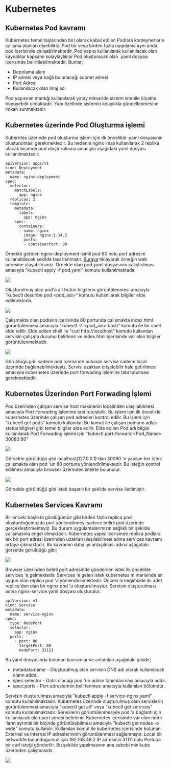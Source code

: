 # Kubernetes

## Kubernetes Pod kavramı 

Kubernetes temel taşlarından biri olarak kabul edilen Podlara konteynerların çalışma alanları diyebiliriz. Pod bir veya birden fazla uygulama aynı anda pod içerisinde çalışabilmektedir. Pod yapısı kullanılarak kullanılacak olan kaynaklar kapsamı kolaylaylıklar Pod oluşturacak olan .yaml dosyası içerisinde belirtilebilmektedir. Bunlar;
* Depolama alanı
* IP adresi veya bağlı bulunacağı subnet adresi
* Port Adresi
* Kullanılacak olan Imaj adı

Pod yapısının mantığı kullanılarak yatay mimaride sistem istenile ölçekte büyüyebilir olmaktadır. Yapı özelinde sistemin kolaylıkla güncellenmesine imkan sunmaktadır.

## Kubernetes üzerinde Pod Oluşturma işlemi 

Kuberntes üzerinde pod oluşturma işlemi için ilk öncelikle .yaml dosyasının oluşturulması gerekmektedir. Bu nedenle nginx imajı kullanılarak 2 replika olacak biçimde pod oluşturulması amacıyla aşağıdaki yaml dosyası kullanılmaktadır.
```
apiVersion: apps/v1
kind: Deployment
metadata:
  name: nginx-deployment
spec:
  selector:
    matchLabels:
      app: nginx
  replicas: 2 
  template:
    metadata:
      labels:
        app: nginx
    spec:
      containers:
      - name: nginx
        image: nginx:1.14.2
        ports:
        - containerPort: 80
```
Örnekte görülen nginx-deployment isimli pod 80 nolu port adresini kullanabilecek şekilde tasarlanmıştır. [Buraya](https://kubernetes.io/docs/tasks/run-application/run-stateless-application-deployment/) tıklayarak örneğin web adresine ulaşabilirsiniz. Örnekte olan pod.yaml dosyasının çalıştırılması amacıyla "kubectl apply  -f pod.yaml" komutu kullanılmaktadır.

![](https://github.com/mrtyildiz/Blog-Post/blob/main/Kubernetes/img/20.png?raw=true)

Oluşturulmuş olan pod'a ait bütün bilgilerin görüntülenmesi amacıyla "kubectl describe pod <pod_adı>" komutu kullanılarak bilgiler elde edilmektedir.

![](https://github.com/mrtyildiz/Blog-Post/blob/main/Kubernetes/img/21.png?raw=true)

Çalışmakta olan podların içerisinde 80 portunda çalışmakta index.html görüntülenmesi amacıyla "kubectl -it <pod_adı> bash" komutu ile bir shell elde edilir. Elde edilen shell ile "curl http://localhost" komutu kullanılan servisin çalışma durumu belirlenir ve index.html içerisinde var olan bilgiler görüntülenmektedir.

![](https://github.com/mrtyildiz/Blog-Post/blob/main/Kubernetes/img/22.png?raw=true)

Görüldüğü gibi sadece pod içerisinde bulunan servise sadece local üzerinde bağlanabilmekteyiz. Servisi uzaktan erişelebilir hale getirilmesi amacıyla kubernetes üzerinde  port forwading işlemine tabi tutulması gerekmektedir.

## Kubernetes Üzerinden Port Forwading İşlemi

Pod üzerinden çalışan servise host makinenin localinden ulaşılabilmesi amacıyla Port Forwading işlemine tabi tutulabilir. Bu işlem için ilk öncelikle kubernetes üzerinde çalışan pod adresleri kontrol edilir. Bu işlem için "kubectl get pods" komutu kullanılar. Bu komut ile çalışan podların adları status bilgileri gibi temel bilgiler elde edilir. Elde edilen Pod adı bilgisi kullanılarak Port Forwading işlemi için "kubectl port-forward <Pod_Name> 30080:80"

![](https://github.com/mrtyildiz/Blog-Post/blob/main/Kubernetes/img/23.png?raw=true)

Görselde görüldüğü gibi localhost(127.0.0.1)'dan 30080 'e yapılan her istek çalışmakta olan pod 'un 80 portuna yönlendirilmektedir. Bu isteğin kontrol edilmesi amacıyla browser üzerinden istekte bulunulur.

![](https://github.com/mrtyildiz/Blog-Post/blob/main/Kubernetes/img/24.png?raw=true)

Görselde görüldüğü gibi istek başarılı bir şekilde servise iletilmiştir.

## Kubernetes Services Kavramı 

Bir önceki başlıkta gördüğümüz gibi birden fazla replica pod oluşturduğumuzda port yönlendirmeyi sadece belirli pod üzerinde gerçekleştirmekteyiz. Bu durum uygulamalarımızın sağlıklı bir şekilde çalışmasına engel olmaktadır. Kubernetes yapısı içerisinde replica podlara tek bir port adresi üzerinden uzaktan ulaşılabilmesi adına services kavramı ortaya çıkmaktadır. Bu kavramın daha iyi anlaşılması adına aşağıdaki görselde görüldüğü gibi;

![](https://github.com/mrtyildiz/Blog-Post/blob/main/Kubernetes/img/25.png?raw=true)

Browser üzerinden belirli port adresinde gönderilen istek ilk öncelikle services 'e gelmektedir. Services 'e gelen istek kubernetes mimarisinde en uygun olan replica pod 'a yönlendirilimektedir. Önceki örneğimizde iki adet replica'dan olan bir nginx pod 'u oluşturulmuştur. Servisin oluşturulması adına nginx-service.yaml dosyası oluşturulur.
```
apiVersion: v1
kind: Service
metadata:
  name: service-nginx
spec:
  type: NodePort
  selector:
    app: nginx
  ports:
    - port: 80
      targetPort: 80
      nodePort: 31111
```

Bu yaml dosyasında bulunan kavramlar ve anlamları aşağıdaki gibidir;

* metadata:name - Oluşturulmuş olan servisin DNS adı olarak kullanılacak olann addır.
* spec:selector - Dahil olacağı pod 'un adının tanımlanması amacıyla addır.
* spec:ports - Port adreslerinin belirlenmesi amacıyla kullanılan bölümdür.

Servisin oluşturulması amacıyla "kubectl apply -f service-nginx.yaml" komutu kullanılmaktadır. Kubernetes üzerinde oluşturulmuş olan servislerin görüntülenmesi amacıyla "kubectl get all" veya "kubectl get services" komutu kullanılmaktadır. Servislerin görüntülenmesiyle pod 'a bağlantı için kullanılacak olan port adresi belirlenir. Kubernetes içerisinde var olan node 'ların ayrıntılı bir biçinde görüntülebilmesi amacıyla "kubectl get nodes -o wide" komutu kullanılır. Kullanılan komut ile kubernetes içerisinde bulunan External ve Internal IP adreslerininin görüntülenmesi sağlanmıştır. Local bir networkte bulunduğumuz için 192.168.49.2 IP adresinin 31111 nolu Portuna bir curl isteği gönderilir. Bu şekilde yapılmasının ana sebebi minikube üzerinden çalışmasıdır.

![](https://github.com/mrtyildiz/Blog-Post/blob/main/Kubernetes/img/26.png?raw=true)

